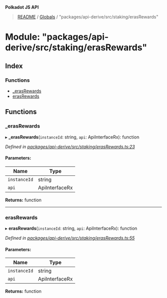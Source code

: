 **Polkadot JS API**

> [README](../README.md) / [Globals](../globals.md) / "packages/api-derive/src/staking/erasRewards"

# Module: "packages/api-derive/src/staking/erasRewards"

## Index

### Functions

* [\_erasRewards](_packages_api_derive_src_staking_erasrewards_.md#_erasrewards)
* [erasRewards](_packages_api_derive_src_staking_erasrewards_.md#erasrewards)

## Functions

### \_erasRewards

▸ **_erasRewards**(`instanceId`: string, `api`: ApiInterfaceRx): function

*Defined in [packages/api-derive/src/staking/erasRewards.ts:23](https://github.com/polkadot-js/api/blob/cb93cb34b/packages/api-derive/src/staking/erasRewards.ts#L23)*

#### Parameters:

Name | Type |
------ | ------ |
`instanceId` | string |
`api` | ApiInterfaceRx |

**Returns:** function

___

### erasRewards

▸ **erasRewards**(`instanceId`: string, `api`: ApiInterfaceRx): function

*Defined in [packages/api-derive/src/staking/erasRewards.ts:55](https://github.com/polkadot-js/api/blob/cb93cb34b/packages/api-derive/src/staking/erasRewards.ts#L55)*

#### Parameters:

Name | Type |
------ | ------ |
`instanceId` | string |
`api` | ApiInterfaceRx |

**Returns:** function
